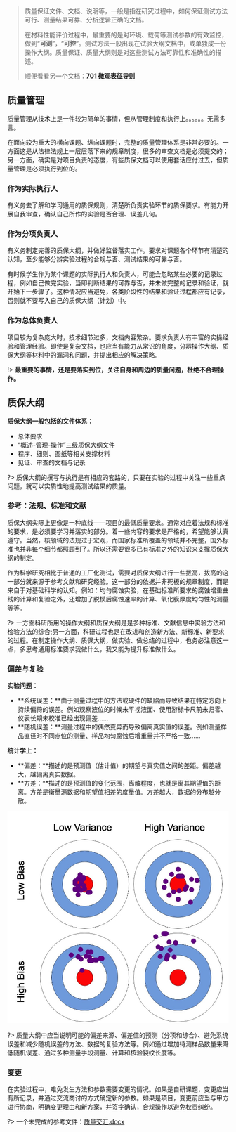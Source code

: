 > 质量保证文件、文档、说明等，一般是指在研究过程中，如何保证测试方法可行、测量结果可靠、分析逻辑正确的文档。
>
> 在材料性能评价过程中，最重要的是对环境、载荷等测试参数的有效监控，做到“**可测**”，“**可控**”。测试方法一般出现在试验大纲文档中，或单独成一份操作大纲。质量保证、质量大纲则是对这些测试方法可靠性和准确性的描述。
>
> 顺便看看另一个文档：[**701 微观表征导则**](ch7/701微观表征导则.md)

## 质量管理
质量管理从技术上是一件较为简单的事情，但从管理制度和执行上。。。。。。无需多言。

在面向较为重大的横向课题、纵向课题时，完整的质量管理体系是非常必要的。一方面这是从法律法规上一层层落下来的规章制度，很多的审查文档是必须提交的；另一方面，确实是对项目负责的态度，有些质保文档可以使用套话应付过去，但质量管理是必须执行到位的。

### 作为实际执行人
有义务去了解和学习通用的质保规则，清楚所负责实验环节的质保要求。有能力开展自我审查，确认自己所作的实验是否合理、误差几何。

### 作为分项负责人
有义务制定完善的质保大纲，并做好监督落实工作。要求对课题各个环节有清楚的认知，至少能够分辨实验过程的合规与否、测试结果的可靠与否。

有时候学生作为某个课题的实际执行人和负责人，可能会忽略某些必要的记录过程，例如自己做完实验，当即判断结果的可靠与否，并未做完整的记录和验证，就开始下一步骤了。这种情况应当避免，各类阶段性的结果和验证过程都应有记录，否则就不要写入自己的质保大纲（计划）中。

### 作为总体负责人
项目较为复杂庞大时，技术细节过多，文档内容繁杂。要求负责人有丰富的实操经验和管理经验。即使是复杂文档，也应当有能力从常识的角度，分辨操作大纲、质保大纲等材料中的漏洞和问题，并提出相应的解决策略。

!> **最重要的事情，还是要落实到位，关注自身和周边的质量问题，杜绝不合理操作。**

## 质保大纲
**质保大纲一般包括的文件体系：**
- 总体要求
- “概述-管理-操作”三级质保大纲文件
- 程序、细则、图纸等相关支撑材料
- 见证、审查的文档与记录

?> 质保大纲的撰写与执行是有相应的套路的，只要在实验的过程中关注一些重点问题，就可以实质性地提高测试结果的质量。

### 参考：法规、标准和文献

质保大纲实际上更像是一种底线——项目的最低质量要求。通常对应着法规和标准的要求，是必须要学习并落实的部分。着一些内容的要求是严格的，希望能够认真遵守。当然，核领域的法规过于宏观，而国家标准所覆盖的领域并不完整，国外标准也并非每个细节都照顾到了。所以还需要很多已有标准之外的知识来支撑质保大纲的制定。

作为科学研究相比于普通的工厂化测试，需要对质保大纲进行一些拔高，拔高的这一部分就来源于参考文献和研究经验。这一部分的依据并非死板的规章制度，而是来自于对基础科学的认知。例如：均匀腐蚀实验，在基础标准所要求的腐蚀增重曲线的计算和复验之外，还增加了脱模后腐蚀速率的计算、氧化膜厚度均匀性的测量等等。

?> 一方面科研所用的操作大纲和质保大纲是是多种标准、文献信息中实验方法和检验方法的综合;另一方面，科研过程也是在改进和创造新方法、新标准、新要求的过程。在制定操作大纲、质保大纲，做实验、做总结的过程中，也务必注意这一点，多思考通用标准要求我做什么，我又能为提升标准做什么。

### 偏差与复验

**实验问题：**
* **系统误差：**由于测量过程中的方法或硬件的缺陷而导致结果在特定方向上持续偏倚的误差。例如观察液位的时候未平视液面、使用游标卡尺前未归零、仪表长期未校准已经出现偏差......
* **随机误差：**测量过程中的偶然变异而导致偏离真实值的误差。例如测量样品直径时不同点位的测量、样品均匀腐蚀后增重量并不严格一致......

**统计学上：**
* **偏差：**描述的是预测值（估计值）的期望与真实值之间的差距。偏差越大，越偏离真实数据。
* **方差：**描述的是预测值的变化范围，离散程度，也就是离其期望值的距离。方差是衡量源数据和期望值相差的度量值。方差越大，数据的分布越分散。

![偏差与标准差](图103偏差与标准差.png)

?> 质量大纲中应当说明可能的偏差来源、偏差值的预测（分项和综合）、避免系统误差和减少随机误差的方法、数据的复验方法等。例如通过增加待测样品数量来降低随机误差、通过多种测量手段测量、计算和核验裂纹长度等。

### 变更
在实验过程中，难免发生方法和参数需要变更的情况。如果是自研课题，变更应当有所记录，并通过交流商讨的方式确定新的参数。如果是项目，变更前应当与甲方进行协商，明确变更理由和新方案，并签字确认，合规操作以避免权责纠纷。

?> 一个未完成的参考文件：<a href ="/ch1/附101质量交汇.docx" target="_blank">质量交汇.docx</a>
